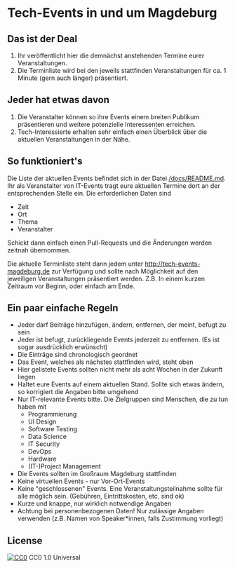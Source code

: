 # Tech-Events in und um Magdeburg

## Das ist der Deal
1. Ihr veröffentlicht hier die demnächst anstehenden Termine eurer Veranstaltungen.
2. Die Terminliste wird bei den jeweils stattfinden Veranstaltungen für ca. 1 Minute (gern auch länger) präsentiert.

## Jeder hat etwas davon
1. Die Veranstalter können so ihre Events einem breiten Publikum präsentieren und weitere potenzielle Interessenten erreichen.
2. Tech-Interessierte erhalten sehr einfach einen Überblick über die aktuellen Veranstaltungen in der Nähe.

## So funktioniert's
Die Liste der aktuellen Events befindet sich in der Datei [/docs/README.md](/docs/README.md). Ihr als Veranstalter von IT-Events tragt eure aktuellen Termine dort an der entsprechenden Stelle ein. Die erforderlichen Daten sind
- Zeit
- Ort
- Thema
- Veranstalter

Schickt dann einfach einen Pull-Requests und die Änderungen werden zeitnah übernommen.

Die aktuelle Terminliste steht dann jedem unter http://tech-events-magdeburg.de zur Verfügung und sollte nach Möglichkeit auf den jeweiligen Veranstaltungen präsentiert werden. Z.B. In einem kurzen Zeitraum vor Beginn, oder einfach am Ende.

## Ein paar einfache Regeln

- Jeder darf Beiträge hinzufügen, ändern, entfernen, der meint, befugt zu sein
- Jeder ist befugt, zurückliegende Events jederzeit zu entfernen. (Es ist sogar ausdrücklich erwünscht)
- Die Einträge sind chronologisch geordnet
- Das Event, welches als nächstes stattfinden wird, steht oben
- Hier gelistete Events sollten nicht mehr als acht Wochen in der Zukunft liegen
- Haltet eure Events auf einem aktuellen Stand. Sollte sich etwas ändern, so korrigiert die Angaben bitte umgehend
- Nur IT-relevante Events bitte. Die Zielgruppen sind Menschen, die zu tun haben mit
   - Programmierung
   - UI Design
   - Software Testing
   - Data Science
   - IT Security
   - DevOps
   - Hardware
   - (IT-)Project Management
- Die Events sollten im Großraum Magdeburg stattfinden
- Keine virtuellen Events - nur Vor-Ort-Events
- Keine "geschlossenen" Events. Eine Veranstaltungsteilnahme sollte für alle möglich sein. (Gebühren, Eintrittskosten, etc. sind ok)
- Kurze und knappe, nur wirklich notwendige Angaben
- Achtung bei personenbezogenen Daten! Nur zulässige Angaben verwenden (z.B. Namen von Speaker*innen, falls Zustimmung vorliegt)

## License
[![CC0](http://mirrors.creativecommons.org/presskit/buttons/88x31/svg/cc-zero.svg)](https://creativecommons.org/publicdomain/zero/1.0/) CC0 1.0 Universal